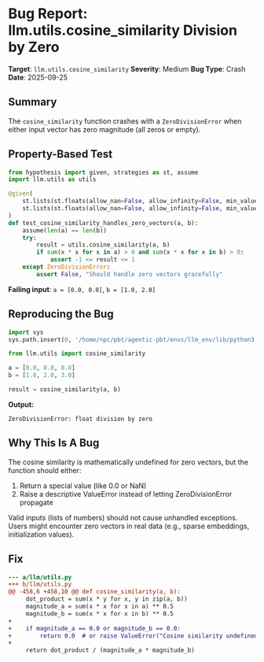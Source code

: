 # Bug Report: llm.utils.cosine_similarity Division by Zero

**Target**: `llm.utils.cosine_similarity`
**Severity**: Medium
**Bug Type**: Crash
**Date**: 2025-09-25

## Summary

The `cosine_similarity` function crashes with a `ZeroDivisionError` when either input vector has zero magnitude (all zeros or empty).

## Property-Based Test

```python
from hypothesis import given, strategies as st, assume
import llm.utils as utils

@given(
    st.lists(st.floats(allow_nan=False, allow_infinity=False, min_value=-1e6, max_value=1e6), min_size=1),
    st.lists(st.floats(allow_nan=False, allow_infinity=False, min_value=-1e6, max_value=1e6), min_size=1)
)
def test_cosine_similarity_handles_zero_vectors(a, b):
    assume(len(a) == len(b))
    try:
        result = utils.cosine_similarity(a, b)
        if sum(x * x for x in a) > 0 and sum(x * x for x in b) > 0:
            assert -1 <= result <= 1
    except ZeroDivisionError:
        assert False, "Should handle zero vectors gracefully"
```

**Failing input**: `a = [0.0, 0.0]`, `b = [1.0, 2.0]`

## Reproducing the Bug

```python
import sys
sys.path.insert(0, '/home/npc/pbt/agentic-pbt/envs/llm_env/lib/python3.13/site-packages')

from llm.utils import cosine_similarity

a = [0.0, 0.0, 0.0]
b = [1.0, 2.0, 3.0]

result = cosine_similarity(a, b)
```

**Output:**
```
ZeroDivisionError: float division by zero
```

## Why This Is A Bug

The cosine similarity is mathematically undefined for zero vectors, but the function should either:
1. Return a special value (like 0.0 or NaN)
2. Raise a descriptive ValueError instead of letting ZeroDivisionError propagate

Valid inputs (lists of numbers) should not cause unhandled exceptions. Users might encounter zero vectors in real data (e.g., sparse embeddings, initialization values).

## Fix

```diff
--- a/llm/utils.py
+++ b/llm/utils.py
@@ -458,6 +458,10 @@ def cosine_similarity(a, b):
     dot_product = sum(x * y for x, y in zip(a, b))
     magnitude_a = sum(x * x for x in a) ** 0.5
     magnitude_b = sum(x * x for x in b) ** 0.5
+
+    if magnitude_a == 0.0 or magnitude_b == 0.0:
+        return 0.0  # or raise ValueError("Cosine similarity undefined for zero vectors")
+
     return dot_product / (magnitude_a * magnitude_b)
```